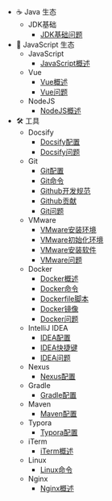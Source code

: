 - ☕️ Java 生态
  - JDK基础
    - [JDK基础问题](java_ecosystem/jdk_base/jdk_base_problem)
- 🍒 JavaScript 生态
  - JavaScript
    - [JavaScript概述](javascript_ecosystem/javascript/javascript_overview)
  - Vue
    - [Vue概述](javascript_ecosystem/vue/vue_overview)
    - [Vue问题](javascript_ecosystem/vue/vue_problem)
  - NodeJS
    - [NodeJS概述](javascript_ecosystem/nodejs/nodejs_overview)
- 🛠️ 工具
  - Docsify
    - [Docsify配置](tool/docsify/docsify_config)
    - [Docsify问题](tool/docsify/docsify_problem)
  - Git
    - [Git配置](tool/git/git_config)
    - [Git命令](tool/git/git_command)
    - [Github开发规范](tool/git/git_dev_standards)
    - [Github贡献](tool/git/git_contribution)
    - [Git问题](tool/git/git_problem)
  - VMware
    - [VMware安装环境](tool/vmware/vmware_install_env)
    - [VMware初始化环境](tool/vmware/vmware_init_env)
    - [VMware安装软件](tool/vmware/vmware_install_software)
    - [VMware问题](tool/vmware/vmware_problem)
  - Docker
    - [Docker概述](tool/docker/docker_overview)
    - [Docker命令](tool/docker/docker_command)
    - [Dockerfile脚本](tool/docker/docker_file_script)
    - [Docker镜像](tool/docker/docker_image)
    - [Docker问题](tool/docker/docker_problem)
  - IntelliJ IDEA
    - [IDEA配置](tool/intellij_idea/idea_config)
    - [IDEA快捷键](tool/intellij_idea/idea_shortcut_key)
    - [IDEA问题](tool/intellij_idea/idea_problem)
  - Nexus
    - [Nexus配置](tool/nexus/nexus_config)
  - Gradle
    - [Gradle配置](tool/gradle/gradle_config)
  - Maven
    - [Maven配置](tool/maven/maven_config)
  - Typora
    - [Typora配置](tool/typora/typora_config)
  - iTerm
    - [iTerm概述](tool/iterm/iterm_overview)
  - Linux
    - [Linux命令](tool/linux/linux_command)
  - Nginx
    - [Nginx概述](tool/nginx/nginx_overview)